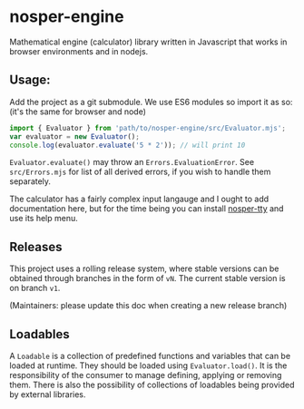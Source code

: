 # nosper-engine

Mathematical engine (calculator) library written in Javascript that works in browser environments and in nodejs.

## Usage:

Add the project as a git submodule. We use ES6 modules so import it as so: (it's the same for browser and node)

```javascript
import { Evaluator } from 'path/to/nosper-engine/src/Evaluator.mjs';
var evaluator = new Evaluator();
console.log(evaluator.evaluate('5 * 2')); // will print 10
```

`Evaluator.evaluate()` may throw an `Errors.EvaluationError`. See `src/Errors.mjs` for list of all derived errors, if you wish to handle them separately.

The calculator has a fairly complex input langauge and I ought to add documentation here, but for the time being you can install [nosper-tty](https://github.com/ThatCoolCoder/nosper-tty) and use its help menu.

## Releases

This project uses a rolling release system, where stable versions can be obtained through branches in the form of `vN`. The current stable version is on branch `v1`.

(Maintainers: please update this doc when creating a new release branch)

## Loadables

A `Loadable` is a collection of predefined functions and variables that can be loaded at runtime. They should be loaded using `Evaluator.load()`. It is the responsibility of the consumer to manage defining, applying or removing them. There is also the possibility of collections of loadables being provided by external libraries. 